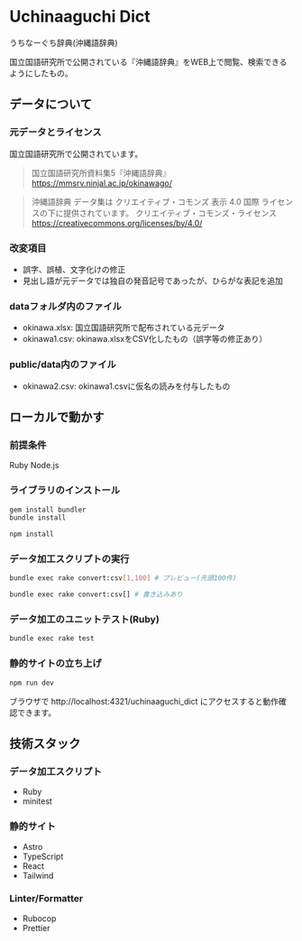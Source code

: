 # Uchinaaguchi Dict

うちなーぐち辞典(沖縄語辞典)

国立国語研究所で公開されている『沖縄語辞典』をWEB上で閲覧、検索できるようにしたもの。


## データについて

### 元データとライセンス


国立国語研究所で公開されています。

> 国立国語研究所資料集5『沖縄語辞典』
> https://mmsrv.ninjal.ac.jp/okinawago/

> 沖縄語辞典 データ集は クリエイティブ・コモンズ 表示 4.0 国際 ライセンスの下に提供されています。
> クリエイティブ・コモンズ・ライセンス
> https://creativecommons.org/licenses/by/4.0/


### 改変項目

- 誤字、誤植、文字化けの修正
- 見出し語が元データでは独自の発音記号であったが、ひらがな表記を追加


### dataフォルダ内のファイル

- okinawa.xlsx: 国立国語研究所で配布されている元データ
- okinawa1.csv: okinawa.xlsxをCSV化したもの（誤字等の修正あり）


### public/data内のファイル

- okinawa2.csv: okinawa1.csvに仮名の読みを付与したもの


## ローカルで動かす

### 前提条件

Ruby
Node.js

### ライブラリのインストール

```bash
gem install bundler
bundle install

npm install
```

### データ加工スクリプトの実行

```bash
bundle exec rake convert:csv[1,100] # プレビュー(先頭100件)

bundle exec rake convert:csv[] # 書き込みあり
```

### データ加工のユニットテスト(Ruby)

```bash
bundle exec rake test
```

### 静的サイトの立ち上げ

```bash
npm run dev
```

ブラウザで
http://localhost:4321/uchinaaguchi_dict
にアクセスすると動作確認できます。


## 技術スタック

### データ加工スクリプト

- Ruby
- minitest

### 静的サイト

- Astro
- TypeScript
- React
- Tailwind

### Linter/Formatter

- Rubocop
- Prettier
